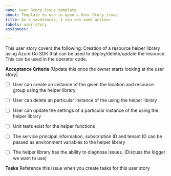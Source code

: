 ```yaml
---
name: User Story issue template
about: Template to use to open a User Story issue
title: As a <audience>, I can <do some action>
labels: user-story
assignees: ''

---
```


This user story covers the following:
Creation of a resource helper library using Azure Go SDK that can be used to deploy/delete/update the resource. This can be used in the operator code.

**Acceptance Criteria**
[Update this once the owner starts looking at the user story]

- [ ] User can create an instance of the <Azure service name> given the location and resource group using the helper library

- [ ] User can delete an particular instance of the <Azure service name> using the helper library

- [ ] User can update the settings of a particular instance of the <Azure service name> using the helper library

- [ ] Unit tests exist for the helper functions

- [ ] The service principal information, subscription ID and tenant ID can be passed as environment variables to the helper library

- [ ] The helper library has the ability to diagnose issues. (Discuss the logger we want to use)

**Tasks**
Reference this issue when you create tasks for this user story
